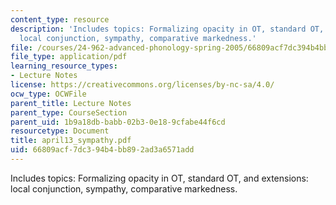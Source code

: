 ```yaml
---
content_type: resource
description: 'Includes topics: Formalizing opacity in OT, standard OT, and extensions:
  local conjunction, sympathy, comparative markedness.'
file: /courses/24-962-advanced-phonology-spring-2005/66809acf7dc394b4bb892ad3a6571add_april13_sympathy.pdf
file_type: application/pdf
learning_resource_types:
- Lecture Notes
license: https://creativecommons.org/licenses/by-nc-sa/4.0/
ocw_type: OCWFile
parent_title: Lecture Notes
parent_type: CourseSection
parent_uid: 1b9a18db-babb-02b3-0e18-9cfabe44f6cd
resourcetype: Document
title: april13_sympathy.pdf
uid: 66809acf-7dc3-94b4-bb89-2ad3a6571add
---
```

Includes topics: Formalizing opacity in OT, standard OT, and extensions: local conjunction, sympathy, comparative markedness.